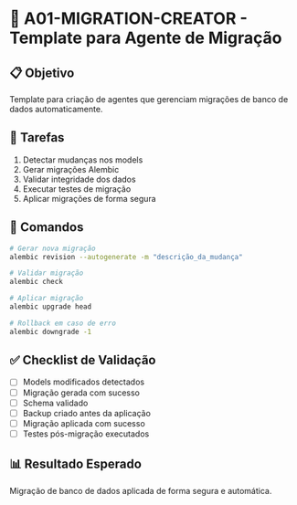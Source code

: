 # 🤖 A01-MIGRATION-CREATOR - Template para Agente de Migração

## 📋 Objetivo

Template para criação de agentes que gerenciam migrações de banco de dados automaticamente.

## 🎯 Tarefas

1. Detectar mudanças nos models
2. Gerar migrações Alembic
3. Validar integridade dos dados
4. Executar testes de migração
5. Aplicar migrações de forma segura

## 🔧 Comandos

```bash
# Gerar nova migração
alembic revision --autogenerate -m "descrição_da_mudança"

# Validar migração
alembic check

# Aplicar migração
alembic upgrade head

# Rollback em caso de erro
alembic downgrade -1
```

## ✅ Checklist de Validação

- [ ] Models modificados detectados
- [ ] Migração gerada com sucesso
- [ ] Schema validado
- [ ] Backup criado antes da aplicação
- [ ] Migração aplicada com sucesso
- [ ] Testes pós-migração executados

## 📊 Resultado Esperado

Migração de banco de dados aplicada de forma segura e automática.